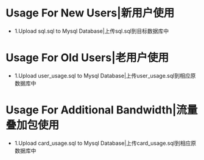 # Usage For New Users|新用户使用
* 1.Upload sql.sql to Mysql Database|上传sql.sql到目标数据库中

# Usage For Old Users|老用户使用
* 1.Upload user_usage.sql to Mysql Database|上传user_usage.sql到相应原数据库中

# Usage For Additional Bandwidth|流量叠加包使用
* 1.Upload card_usage.sql to Mysql Database|上传card_usage.sql到相应原数据库中